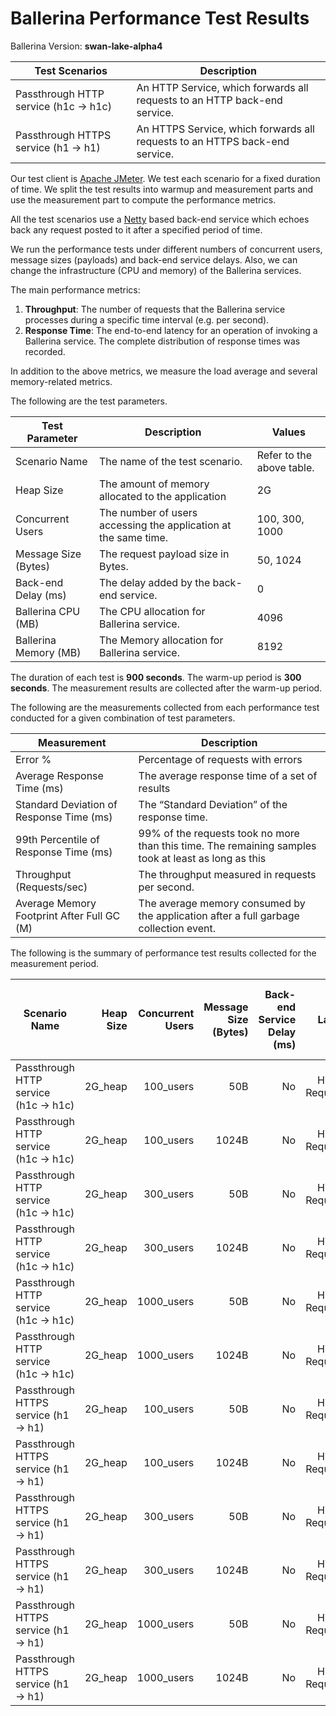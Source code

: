 # Ballerina Performance Test Results

Ballerina Version: **swan-lake-alpha4**

| Test Scenarios | Description |
| --- | --- |
| Passthrough HTTP service (h1c -> h1c) | An HTTP Service, which forwards all requests to an HTTP back-end service. |
| Passthrough HTTPS service (h1 -> h1) | An HTTPS Service, which forwards all requests to an HTTPS back-end service. |

Our test client is [Apache JMeter](https://jmeter.apache.org/index.html). We test each scenario for a fixed duration of
time. We split the test results into warmup and measurement parts and use the measurement part to compute the
performance metrics.

All the test scenarios use a [Netty](https://netty.io/) based back-end service which echoes back any request
posted to it after a specified period of time.

We run the performance tests under different numbers of concurrent users, message sizes (payloads) and back-end service
delays. Also, we can change the infrastructure (CPU and memory) of the Ballerina services.

The main performance metrics:

1. **Throughput**: The number of requests that the Ballerina service processes during a specific time interval (e.g. per second).
2. **Response Time**: The end-to-end latency for an operation of invoking a Ballerina service. The complete distribution of response times was recorded.

In addition to the above metrics, we measure the load average and several memory-related metrics.

The following are the test parameters.

| Test Parameter | Description | Values |
| --- | --- | --- |
| Scenario Name | The name of the test scenario. | Refer to the above table. |
| Heap Size | The amount of memory allocated to the application | 2G |
| Concurrent Users | The number of users accessing the application at the same time. | 100, 300, 1000 |
| Message Size (Bytes) | The request payload size in Bytes. | 50, 1024 |
| Back-end Delay (ms) | The delay added by the back-end service. | 0 |
| Ballerina CPU (MB) | The CPU allocation for Ballerina service. | 4096 |
| Ballerina Memory (MB) | The Memory allocation for Ballerina service. | 8192 |

The duration of each test is **900 seconds**. The warm-up period is **300 seconds**.
The measurement results are collected after the warm-up period.

The following are the measurements collected from each performance test conducted for a given combination of
test parameters.

| Measurement | Description |
| --- | --- |
| Error % | Percentage of requests with errors |
| Average Response Time (ms) | The average response time of a set of results |
| Standard Deviation of Response Time (ms) | The “Standard Deviation” of the response time. |
| 99th Percentile of Response Time (ms) | 99% of the requests took no more than this time. The remaining samples took at least as long as this |
| Throughput (Requests/sec) | The throughput measured in requests per second. |
| Average Memory Footprint After Full GC (M) | The average memory consumed by the application after a full garbage collection event. |

The following is the summary of performance test results collected for the measurement period.

|  Scenario Name | Heap Size | Concurrent Users | Message Size (Bytes) | Back-end Service Delay (ms) | Label | # Samples | Error Count | Error % | Throughput (Requests/sec) | Average Response Time (ms) | Average Users in the System | Standard Deviation of Response Time (ms) | Minimum Response Time (ms) | 75th Percentile of Response Time (ms) | 90th Percentile of Response Time (ms) | 95th Percentile of Response Time (ms) | 98th Percentile of Response Time (ms) | 99th Percentile of Response Time (ms) | 99.9th Percentile of Response Time (ms) | Received (KB/sec) | Sent (KB/sec) |
|---|---:|---:|---:|---:|---:|---:|---:|---:|---:|---:|---:|---:|---:|---:|---:|---:|---:|---:|---:|---:|---:|
|  Passthrough HTTP service (h1c -> h1c) | 2G_heap | 100_users | 50B | No | HTTP Request | 3808277 | 0 | 0 | 6347.33 | 15.71 | 99 | 3.52 | 1 | 18 | 21 | 22 | 24 | 26 | 29 | 1097.15 | 1431.87 |
|  Passthrough HTTP service (h1c -> h1c) | 2G_heap | 100_users | 1024B | No | HTTP Request | 3784612 | 0 | 0 | 6307.81 | 15.81 | 99 | 3.27 | 1 | 18 | 20 | 22 | 23 | 25 | 28 | 7102.45 | 7435.09 |
|  Passthrough HTTP service (h1c -> h1c) | 2G_heap | 300_users | 50B | No | HTTP Request | 2670154 | 0 | 0 | 4449.45 | 67.36 | 299 | 22.86 | 3 | 76 | 91 | 123 | 133 | 139 | 153 | 769.09 | 1003.73 |
|  Passthrough HTTP service (h1c -> h1c) | 2G_heap | 300_users | 1024B | No | HTTP Request | 2773803 | 0 | 0 | 4622.19 | 64.84 | 299 | 22.56 | 1 | 74 | 86 | 121 | 131 | 136 | 147 | 5204.48 | 5448.22 |
|  Passthrough HTTP service (h1c -> h1c) | 2G_heap | 1000_users | 50B | No | HTTP Request | 2010133 | 0 | 0 | 3332.48 | 299.46 | 997 | 81.88 | 1 | 363 | 419 | 445 | 465 | 483 | 547 | 576.02 | 751.76 |
|  Passthrough HTTP service (h1c -> h1c) | 2G_heap | 1000_users | 1024B | No | HTTP Request | 2047449 | 0 | 0 | 3397.54 | 293.92 | 998 | 79.23 | 2 | 357 | 409 | 435 | 457 | 475 | 535 | 3825.55 | 4004.72 |
|  Passthrough HTTPS service (h1 -> h1) | 2G_heap | 100_users | 50B | No | HTTP Request | 5328839 | 0 | 0 | 8880.98 | 11.2 | 99 | 2.94 | 0 | 13 | 15 | 17 | 18 | 19 | 25 | 1535.09 | 2012.1 |
|  Passthrough HTTPS service (h1 -> h1) | 2G_heap | 100_users | 1024B | No | HTTP Request | 5075154 | 0 | 0 | 8458.98 | 11.77 | 99 | 2.94 | 0 | 14 | 16 | 17 | 19 | 20 | 26 | 9524.62 | 9978.96 |
|  Passthrough HTTPS service (h1 -> h1) | 2G_heap | 300_users | 50B | No | HTTP Request | 3718971 | 0 | 0 | 6196.88 | 48.32 | 299 | 19.74 | 0 | 55 | 62 | 69 | 126 | 131 | 142 | 1071.14 | 1403.98 |
|  Passthrough HTTPS service (h1 -> h1) | 2G_heap | 300_users | 1024B | No | HTTP Request | 3972498 | 0 | 0 | 6618.45 | 45.23 | 299 | 17.44 | 1 | 52 | 59 | 64 | 121 | 129 | 143 | 7452.22 | 7807.7 |
|  Passthrough HTTPS service (h1 -> h1) | 2G_heap | 1000_users | 50B | No | HTTP Request | 2337273 | 0 | 0 | 3847.12 | 257.92 | 992 | 89.89 | 0 | 303 | 405 | 425 | 447 | 461 | 531 | 664.98 | 871.61 |
|  Passthrough HTTPS service (h1 -> h1) | 2G_heap | 1000_users | 1024B | No | HTTP Request | 2369784 | 0 | 0 | 3889.56 | 254.69 | 990 | 93.59 | 1 | 305 | 405 | 433 | 457 | 473 | 567 | 4379.55 | 4588.46 |
